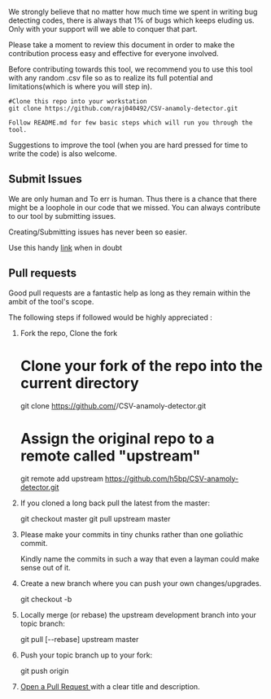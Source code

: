 We strongly believe that no matter how much time we spent in writing bug detecting codes, there is always that 1% of bugs which keeps eluding us. Only with your support will we able to conquer that part.

Please take a moment to review this document in order to make the contribution process easy and effective for everyone involved.

Before contributing towards this tool, we recommend you to use this tool with any random .csv file so as to realize its full potential and limitations(which is where you will step in).

	#Clone this repo into your workstation
	git clone https://github.com/raj040492/CSV-anamoly-detector.git 

	Follow README.md for few basic steps which will run you through the tool.


Suggestions to improve the tool (when you are hard pressed for time to write the code) is also welcome.


<h2> Submit Issues </h2>

We are only human and To err is human. Thus there is a chance that there might be a loophole in our code that we missed. You can always contribute to our tool by submitting issues.

Creating/Submitting issues has never been so easier.

Use this handy <a href= "https://help.github.com/articles/creating-an-issue/" target="_blank">link</a> when in doubt

<h2>Pull requests</h2>

Good pull requests are a fantastic help as long as they remain within the ambit of the tool's scope.

The following steps if followed would be highly appreciated :

1) Fork the repo, Clone the fork

	# Clone your fork of the repo into the current directory
	git clone https://github.com/<your-username>/CSV-anamoly-detector.git
	# Assign the original repo to a remote called "upstream"
	git remote add upstream https://github.com/h5bp/CSV-anamoly-detector.git

2) If you cloned a long back pull the latest from the master:

	git checkout master
	git pull upstream master


3) Please make your commits in tiny chunks rather than one goliathic commit.
   
   Kindly name the commits in such a way that even a layman could make sense out of it.


4) Create a new branch where you can push your own changes/upgrades.

	git checkout -b <topic-branch-name>

5) Locally merge (or rebase) the upstream development branch into your topic branch:

	git pull [--rebase] upstream master

6) Push your topic branch up to your fork:

	git push origin <topic-branch-name>

7) <a href= "https://help.github.com/articles/using-pull-requests/" target="_blank">Open a Pull Request </a> with a clear title and description.